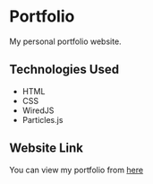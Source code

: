 # Portfolio

My personal portfolio website.

## Technologies Used
* HTML
* CSS
* WiredJS
* Particles.js

## Website Link
You can view my portfolio from [here](https://prashantpks.github.io/portfolio/)
